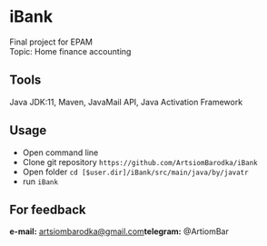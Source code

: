# iBank
Final project for EPAM  
Topic:  Home finance accounting

## Tools
Java JDK:11, Maven, JavaMail API, Java Activation Framework

## Usage
* Open command line 
* Clone git repository `https://github.com/ArtsiomBarodka/iBank`
* Open folder `cd [$user.dir]/iBank/src/main/java/by/javatr`
* run `iBank` 

## For feedback
**e-mail:** artsiombarodka@gmail.com**telegram:** @ArtiomBar

